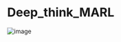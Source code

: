 # Deep_think_MARL

![image](https://github.com/user-attachments/assets/9a5862fb-9112-431f-95e0-45768c879ddd)
